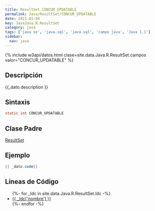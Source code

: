 ```yaml
---
title: ResultSet.CONCUR_UPDATABLE
permalink: Java/ResultSet/CONCUR_UPDATABLE
date: 2021-01-04
key: JavaJava.R.ResultSet
category: java
tags: ['java se', 'java.sql', 'java.sql', 'campo java', 'Java 1.1']
sidebar: 
  nav: java
---
```


{% include w3api/datos.html clase=site.data.Java.R.ResultSet.campos valor="CONCUR_UPDATABLE" %}

## Descripción
{{_dato.description }}

## Sintaxis
~~~java
static int CONCUR_UPDATABLE
~~~

## Clase Padre
[ResultSet](/Java/ResultSet/)

## Ejemplo
~~~java
{{ _dato.code}}
~~~

## Líneas de Código
<ul>
{%- for _ldc in site.data.Java.R.ResultSet.ldc -%}
   <li>
       <a href="{{_ldc['url'] }}">{{ _ldc['nombre'] }}</a>
   </li>
{%- endfor -%}
</ul>
